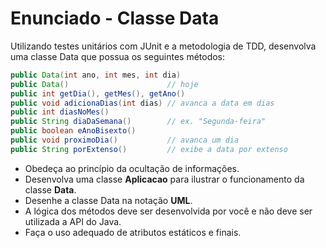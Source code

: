 # Enunciado - Classe Data

Utilizando testes unitários com JUnit e a metodologia de TDD, desenvolva uma classe Data que possua os seguintes métodos:

```java
public Data(int ano, int mes, int dia)
public Data()                      // hoje
public int getDia(), getMes(), getAno()
public void adicionaDias(int dias) // avanca a data em dias
public int diasNoMes()
public String diaDaSemana()        // ex. "Segunda-feira"
public boolean eAnoBisexto()
public void proximoDia()           // avanca um dia
public String porExtenso()         // exibe a data por extenso
```

*   Obedeça ao princípio da ocultação de informações.
*   Desenvolva uma classe **Aplicacao** para ilustrar o funcionamento da classe **Data**.
*   Desenhe a classe Data na notação **UML**.
*   A lógica dos métodos deve ser desenvolvida por você e não deve ser utilizada a API do Java.
*   Faça o uso adequado de atributos estáticos e finais.